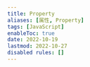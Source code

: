 ```yaml
---
title: Property
aliases: [属性, Property]
tags: [JavaScript]
enableToc: true
date: 2022-10-19
lastmod: 2022-10-27
disabled rules: []
---
```

